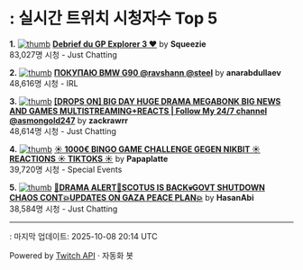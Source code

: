 # : 실시간 트위치 시청자수 Top 5

**1.** [![thumb](https://static-cdn.jtvnw.net/previews-ttv/live_user_squeezie-320x180.jpg)](https://twitch.tv/Squeezie)
**[Debrief du GP Explorer 3 ❤️](https://twitch.tv/Squeezie)** by **Squeezie**<br>83,027명 시청  - Just Chatting

**2.** [![thumb](https://static-cdn.jtvnw.net/previews-ttv/live_user_anarabdullaev-320x180.jpg)](https://twitch.tv/anarabdullaev)
**[ПОКУПАЮ BMW G90 @ravshann @steel](https://twitch.tv/anarabdullaev)** by **anarabdullaev**<br>48,616명 시청  - IRL

**3.** [![thumb](https://static-cdn.jtvnw.net/previews-ttv/live_user_zackrawrr-320x180.jpg)](https://twitch.tv/zackrawrr)
**[[DROPS ON] BIG DAY HUGE DRAMA MEGABONK BIG NEWS AND GAMES MULTISTREAMING+REACTS | Follow My 24/7 channel @asmongold247](https://twitch.tv/zackrawrr)** by **zackrawrr**<br>48,614명 시청  - Just Chatting

**4.** [![thumb](https://static-cdn.jtvnw.net/previews-ttv/live_user_papaplatte-320x180.jpg)](https://twitch.tv/Papaplatte)
**[☀️ 1000€ BINGO GAME CHALLENGE GEGEN NIKBIT ☀️ REACTIONS ☀️ TIKTOKS ☀️](https://twitch.tv/Papaplatte)** by **Papaplatte**<br>39,720명 시청  - Special Events

**5.** [![thumb](https://static-cdn.jtvnw.net/previews-ttv/live_user_hasanabi-320x180.jpg)](https://twitch.tv/HasanAbi)
**[🚨DRAMA ALERT🚨SCOTUS IS BACK💀GOVT SHUTDOWN CHAOS CONT💥UPDATES ON GAZA PEACE PLAN💥](https://twitch.tv/HasanAbi)** by **HasanAbi**<br>38,584명 시청  - Just Chatting


---
: 마지막 업데이트: 2025-10-08 20:14 UTC

Powered by [Twitch API](https://dev.twitch.tv/docs/api/reference) · 자동화 봇